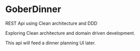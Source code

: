 # GoberDinner
REST Api using Clean architecture and DDD


Exploring Clean architecture and domain driven development.

This api will feed a dinner planning UI later. 
